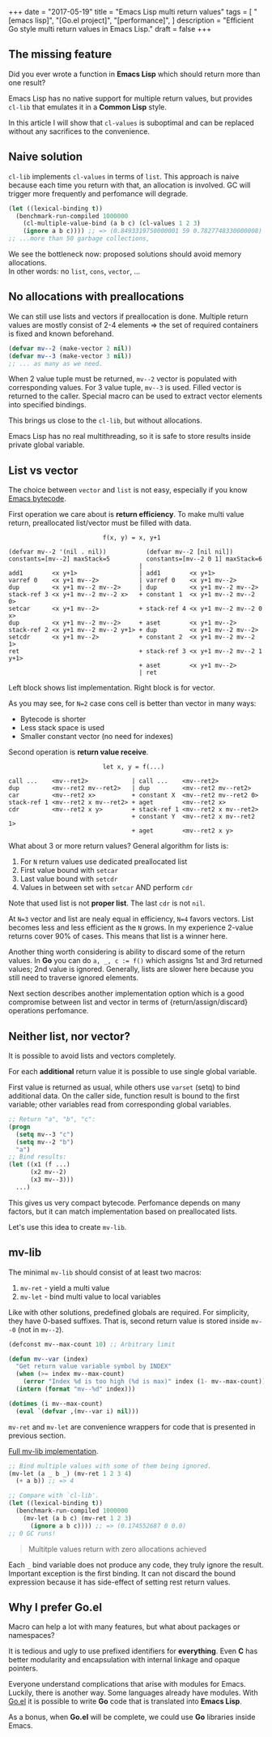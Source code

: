 +++
date = "2017-05-19"
title = "Emacs Lisp multi return values"
tags = [
    "[emacs lisp]",
    "[Go.el project]",
    "[performance]",
]
description = "Efficient Go style multi return values in Emacs Lisp."
draft = false
+++

## The missing feature

Did you ever wrote a function in **Emacs Lisp** which should return
more than one result? 

Emacs Lisp has no native support for multiple return values,
but provides `cl-lib` that emulates it in a **Common Lisp** style.

In this article I will show that `cl-values` is suboptimal and
can be replaced without any sacrifices to the convenience.

## Naive solution

`cl-lib` implements `cl-values` in terms of `list`.
This approach is naive because each time you return with that, 
an allocation is involved. GC will trigger more frequently
and perfomance will degrade.

```lisp
(let ((lexical-binding t))
  (benchmark-run-compiled 1000000
    (cl-multiple-value-bind (a b c) (cl-values 1 2 3)
    (ignore a b c)))) ;; => (0.8493319750000001 59 0.7827748330000008)
;; ...more than 50 garbage collections,
```

We see the bottleneck now: proposed solutions should
avoid memory allocations.  
In other words: no `list`, `cons`, `vector`, ...

## No allocations with preallocations

We can still use lists and vectors if preallocation is done.
Multiple return values are mostly consist of 2-4 elements =>
the set of required containers is fixed and known beforehand.

```lisp
(defvar mv--2 (make-vector 2 nil))
(defvar mv--3 (make-vector 3 nil))
;; ... as many as we need.
```

When 2 value tuple must be returned, `mv--2` vector 
is populated with corresponding values.
For 3 value tuple, `mv--3` is used. 
Filled vector is returned to the caller.
Special macro can be used to extract vector elements 
into specified bindings.

This brings us close to the `cl-lib`, but without allocations.

Emacs Lisp has no real multithreading, so it is safe to
store results inside private global variable. 

## List vs vector

The choice between `vector` and `list` is not easy, 
especially if you know
[Emacs bytecode](https://www.emacswiki.org/emacs/ByteCodeEngineering).

First operation we care about is **return efficiency**.
To make multi value return, preallocated list/vector 
must be filled with data.

```text
                          f(x, y) = x, y+1

(defvar mv--2 '(nil . nil))           (defvar mv--2 [nil nil])
constants=[mv--2] maxStack=5          constants=[mv--2 0 1] maxStack=6
                                    |
add1        <x y+1>                 | add1        <x y+1>
varref 0    <x y+1 mv--2>           | varref 0    <x y+1 mv--2>
dup         <x y+1 mv--2 mv--2>     | dup         <x y+1 mv--2 mv--2>
stack-ref 3 <x y+1 mv--2 mv--2 x>   + constant 1  <x y+1 mv--2 mv--2 0>
setcar      <x y+1 mv--2>           + stack-ref 4 <x y+1 mv--2 mv--2 0 x>
dup         <x y+1 mv--2 mv--2>     + aset        <x y+1 mv--2>
stack-ref 2 <x y+1 mv--2 mv--2 y+1> + dup         <x y+1 mv--2 mv--2>
setcdr      <x y+1 mv--2>           + constant 2  <x y+1 mv--2 mv--2 1>
ret                                 + stack-ref 3 <x y+1 mv--2 mv--2 1 y+1>
                                    + aset        <x y+1 mv--2>
                                    | ret
```

Left block shows list implementation. Right block is for vector.

As you may see, for `N=2` case cons cell is better than vector in many ways:

* Bytecode is shorter
* Less stack space is used
* Smaller constant vector (no need for indexes)

Second operation is **return value receive**.

```text
                          let x, y = f(...)

call ...    <mv--ret2>            | call ...    <mv--ret2>
dup         <mv--ret2 mv--ret2>   | dup         <mv--ret2 mv--ret2>
car         <mv--ret2 x>          + constant X  <mv--ret2 mv--ret2 0>
stack-ref 1 <mv--ret2 x mv--ret2> + aget        <mv--ret2 x>
cdr         <mv--ret2 x y>        + stack-ref 1 <mv--ret2 x mv--ret2>
                                  + constant Y  <mv--ret2 x mv--ret2 1>
                                  + aget        <mv--ret2 x y>
```

What about 3 or more return values? 
General algorithm for lists is:

1. For `N` return values use dedicated preallocated list
2. First value bound with `setcar`
3. Last value bound with `setcdr` 
4. Values in between set with `setcar` AND perform `cdr`

Note that used list is not **proper list**. The last `cdr` is not `nil`.

At `N=3` vector and list are nealy equal in efficiency, `N=4` favors vectors.
List becomes less and less efficient as the `N` grows.
In my experience 2-value returns cover 90% of cases.
This means that list is a winner here.

Another thing worth considering is ability to discard some
of the return values. In **Go** you can do `a, _, c := f()` 
which assigns 1st and 3rd returned values; 2nd value is ignored.
Generally, lists are slower here because you still need to
traverse ignored elements. 

Next section describes another implementation option which
is a good compromise between list and vector in terms of 
{return/assign/discard} operations perfomance.

## Neither list, nor vector?

It is possible to avoid lists and vectors completely.

For each **additional** return value it is possible to use
single global variable.

First value is returned as usual, while others
use `varset` (setq) to bind additional data.
On the caller side, function result is bound to
the first variable; other variables read from
corresponding global variables.

```lisp
;; Return "a", "b", "c":
(progn
  (setq mv--3 "c")
  (setq mv--2 "b")
  "a")
;; Bind results:
(let ((x1 (f ...)
      (x2 mv--2)
      (x3 mv--3)))
  ...)
```

This gives us very compact bytecode. Perfomance
depends on many factors, but it can
match implementation based on preallocated lists.

Let's use this idea to create `mv-lib`.

## mv-lib

The minimal `mv-lib` should consist of at least two macros:

1. `mv-ret` - yield a multi value 
2. `mv-let` - bind multi value to local variables

Like with other solutions, predefined globals are required.
For simplicity, they have 0-based suffixes.
That is, second return value is stored inside `mv--0` (not in `mv--2`).

```lisp
(defconst mv--max-count 10) ;; Arbitrary limit

(defun mv--var (index)
  "Get return value variable symbol by INDEX"
  (when (>= index mv--max-count)
    (error "Index %d is too high (%d is max)" index (1- mv--max-count)))
  (intern (format "mv--%d" index)))

(dotimes (i mv--max-count)
  (eval `(defvar ,(mv--var i) nil)))
```

`mv-ret` and `mv-let` are convenience wrappers for code that is
presented in previous section.

[Full mv-lib implementation](/blog/code/mv-lib.el). 

```lisp
;; Bind multiple values with some of them being ignored.
(mv-let (a _ b _) (mv-ret 1 2 3 4)
  (+ a b)) ;; => 4

;; Compare with `cl-lib'.
(let ((lexical-binding t))
  (benchmark-run-compiled 1000000
    (mv-let (a b c) (mv-ret 1 2 3)
      (ignore a b c)))) ;; => (0.174552687 0 0.0)
;; 0 GC runs!
```

> Multitple values return with zero allocations achieved

Each `_` bind variable does not produce any code,
they truly ignore the result.
Important exception is the first binding. It can not 
discard the bound expression because it has side-effect
of setting rest return values.

## Why I prefer Go.el

Macro can help a lot with many features, but what about 
packages or namespaces? 

It is tedious and ugly to use prefixed identifiers for **everything**.
Even **C** has better modularity and encapsulation with 
internal linkage and opaque pointers.

Everyone understand complications that arise with modules 
for Emacs. Luckily, there is another way.
Some languages already have modules.
With [Go.el](https://github.com/Quasilyte/Go.el) it is possible
to write **Go** code that is translated into **Emacs Lisp**.

As a bonus, when **Go.el** will be complete, we could
use **Go** libraries inside Emacs. 
